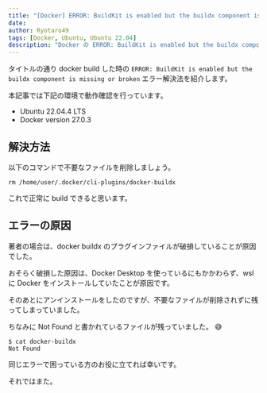 ```yaml
---
title: "[Docker] ERROR: BuildKit is enabled but the buildx component is missing or broken エラーの解決方法"
date:
author: Ryotaro49
tags: [Docker, Ubuntu, Ubuntu 22.04]
description: "Docker の ERROR: BuildKit is enabled but the buildx component is missing or broken エラー解決法を解説します。破損したファイルが残っていることが原因の場合があるため、そのファイルを削除することで対処します。"
---
```


タイトルの通り docker build した時の `ERROR: BuildKit is enabled but the buildx component is missing or broken` エラー解決法を紹介します。

本記事では下記の環境で動作確認を行っています。

- Ubuntu 22.04.4 LTS
- Docker version 27.0.3

## 解決方法

以下のコマンドで不要なファイルを削除しましょう。

```bash:title=不要なファイルを削除
rm /home/user/.docker/cli-plugins/docker-buildx
```

これで正常に build できると思います。

## エラーの原因

著者の場合は、docker buildx のプラグインファイルが破損していることが原因でした。

おそらく破損した原因は、Docker Desktop を使っているにもかかわらず、wsl に Docker をインストールしていたことが原因です。

そのあとにアンインストールをしたのですが、不要なファイルが削除されずに残ってしまっていました。

ちなみに Not Found と書かれているファイルが残っていました。 😅

```bash:title=/home/user/.docker/cli-plugins/docker-buildx
$ cat docker-buildx
Not Found
```

同じエラーで困っている方のお役に立てれば幸いです。

それではまた。
